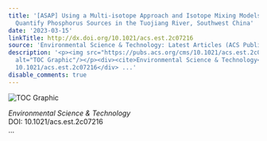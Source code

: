 ```yaml
---
title: '[ASAP] Using a Multi-isotope Approach and Isotope Mixing Models to Trace and
  Quantify Phosphorus Sources in the Tuojiang River, Southwest China'
date: '2023-03-15'
linkTitle: http://dx.doi.org/10.1021/acs.est.2c07216
source: 'Environmental Science & Technology: Latest Articles (ACS Publications)'
description: '<p><img src="https://pubs.acs.org/cms/10.1021/acs.est.2c07216/asset/images/medium/es2c07216_0008.gif"
  alt="TOC Graphic"/></p><div><cite>Environmental Science & Technology</cite></div><div>DOI:
  10.1021/acs.est.2c07216</div> ...'
disable_comments: true
---
```

<p><img src="https://pubs.acs.org/cms/10.1021/acs.est.2c07216/asset/images/medium/es2c07216_0008.gif" alt="TOC Graphic"/></p><div><cite>Environmental Science & Technology</cite></div><div>DOI: 10.1021/acs.est.2c07216</div> ...